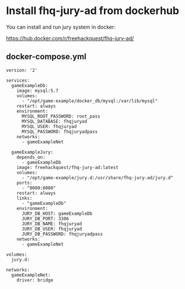 # Install fhq-jury-ad from dockerhub

You can install and run jury system in docker:

https://hub.docker.com/r/freehackquest/fhq-jury-ad/


## docker-compose.yml

```
version: '2'

services:
  gameExampleDb:
    image: mysql:5.7
    volumes:
      - "/opt/game-example/docker_db/mysql:/var/lib/mysql"
    restart: always
    environment:
      MYSQL_ROOT_PASSWORD: root_pass
      MYSQL_DATABASE: fhqjuryad
      MYSQL_USER: fhqjuryad
      MYSQL_PASSWORD: fhqjuryadpass
    networks:
      - gameExampleNet

  gameExampleJury:
    depends_on:
      - gameExampleDb
    image: freehackquest/fhq-jury-ad:latest
    volumes:
      - "/opt/game-example/jury.d:/usr/share/fhq-jury-ad/jury.d"
    ports:
      - "8080:8080"
    restart: always
    links:
      - "gameExampleDb"
    environment:
      JURY_DB_HOST: gameExampleDb
      JURY_DB_PORT: 3306
      JURY_DB_NAME: fhqjuryad
      JURY_DB_USER: fhqjuryad
      JURY_DB_PASSWORD: fhqjuryadpass
    networks:
      - gameExampleNet

volumes:
  jury.d:

networks:
  gameExampleNet:
    driver: bridge
```

